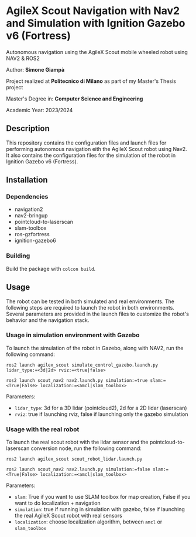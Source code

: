 # AgileX Scout Navigation with Nav2 and Simulation with Ignition Gazebo v6 (Fortress)

Autonomous navigation using the AgileX Scout mobile wheeled robot using NAV2 & ROS2

Author: __Simone Giampà__

Project realized at __Politecnico di Milano__ as part of my Master's Thesis project

Master's Degree in: __Computer Science and Engineering__

Academic Year: 2023/2024

## Description

This repository contains the configuration files and launch files for performing autonomous navigation eith the AgileX Scout robot using Nav2.
It also contains the configuration files for the simulation of the robot in Ignition Gazebo v6 (Fortress).

## Installation

### Dependencies

- navigation2
- nav2-bringup
- pointcloud-to-laserscan
- slam-toolbox
- ros-gzfortress
- ignition-gazebo6

### Building

Build the package with `colcon build`.

## Usage

The robot can be tested in both simulated and real environments. The following steps are required to launch the robot in both environments.
Several parameters are provided in the launch files to customize the robot's behavior and the navigation stack.

### Usage in simulation environment with Gazebo

To launch the simulation of the robot in Gazebo, along with NAV2, run the following command:

```
ros2 launch agilex_scout simulate_control_gazebo.launch.py lidar_type:=<3d|2d> rviz:=<true|false>

ros2 launch scout_nav2 nav2.launch.py simulation:=true slam:=<True|False> localization:=<amcl|slam_toolbox>
```

Parameters:
- `lidar_type`: 3d for a 3D lidar (pointcloud2), 2d for a 2D lidar (laserscan)
- `rviz`: true if launching rviz, false if launching only the gazebo simulation
  

### Usage with the real robot

To launch the real scout robot with the lidar sensor and the pointcloud-to-laserscan conversion node, run the following command:

```
ros2 launch agilex_scout scout_robot_lidar.launch.py 

ros2 launch scout_nav2 nav2.launch.py simulation:=false slam:=<True|False> localization:=<amcl|slam_toolbox>
```

Parameters:

- `slam`: True if you want to use SLAM toolbox for map creation, False if you want to do localization + navigation
- `simulation`: true if running in simulation with gazebo, false if launching the real AgileX Scout robot with real sensors
- `localization`: choose localization algorithm, between `amcl` or `slam_toolbox`

